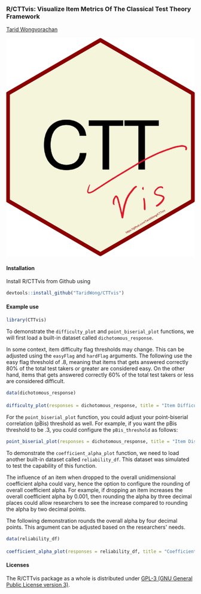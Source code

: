 ### R/CTTvis: Visualize Item Metrics Of The Classical Test Theory Framework
[Tarid Wongvorachan](https://taridwong.github.io/)

![A hexagon logo with writing CTTvis](https://github.com/TaridWong/CTTvis/blob/main/hexlogo.png)

#### Installation
Install R/CTTvis from Github using
```r
devtools::install_github("TaridWong/CTTvis")
```

#### Example use
```r
library(CTTvis)
```
To demonstrate the `difficulty_plot` and `point_biserial_plot` functions, we will first load a built-in dataset called `dichotomous_response`.

In some context, item difficulty flag thresholds may change. This can be adjusted using the `easyFlag` and `hardFlag` arguments. 
The following use the easy flag threshold of .8, meaning that items that gets answered correctly 80% of the total test takers or greater are considered easy. 
On the other hand, items that gets answered correctly 60% of the total test takers or less are considered difficult.

```r
data(dichotomous_response)

difficulty_plot(responses = dichotomous_response, title = "Item Difficulty Plot", easyFlag = .80, hardFlag = .60)
```
For the `point_biserial_plot` function, you could adjust your point-biserial correlation (pBis) threshold as well. 
For example, if you want the pBis threshold to be .3, you could configure the `pBis_threshold` as follows:

```r
point_biserial_plot(responses = dichotomous_response, title = "Item Discrimination Plot", pBis_threshold = 0.30)
```
To demonstrate the `coefficient_alpha_plot` function, we need to load another built-in dataset called `reliability_df`. 
This dataset was simulated to test the capability of this function.

The influence of an item when dropped to the overall unidimensional coefficient alpha could vary, hence the option to configure the rounding of overall coefficient alpha. 
For example, if dropping an item increases the overall coefficient alpha by 0.001, then rounding the alpha by three decimal places could allow researchers to see the increase compared to rounding the alpha by two decimal points.

The following demonstration rounds the overall alpha by four decimal points. This argument can be adjusted based on the researchers' needs.

```r
data(reliability_df)

coefficient_alpha_plot(responses = reliability_df, title = "Coefficient Alpha Plot", alpha_round = 4)
```

#### Licenses

The R/CTTvis package as a whole is distributed under
[GPL-3 (GNU General Public License version 3)](https://www.gnu.org/licenses/gpl-3.0.en.html).
